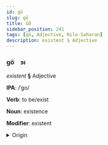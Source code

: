 ```yaml
---
id: gö
slug: gö
title: GÖ
sidebar_position: 241
tags: [gö, Adjective, Nilo-Saharan]
description: existent § Adjective
---
```


### gö&emsp;<span kind="abugida">ꜿı</span>

*existent* **§** Adjective

**IPA**: /ˈgo/

**Verb**: to be/exist

**Noun**: existence

**Modifier**: existent

<details>
    <summary>Origin</summary>
    Songhay goo <br/>
    <em>Nilo-Saharan Language Family</em>
</details>